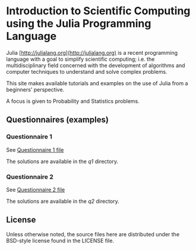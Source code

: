 # Introduction to Scientific Computing using the Julia Programming Language

Julia [http://julialang.org](http://julialang.org) is a recent programming language with a goal to
simplify scientific computing; i.e. the multidisciplinary field concerned with the development of
algorithms and computer techniques to understand and solve complex problems.

This site makes available tutorials and examples on the use of Julia from a beginners' perspective.

A focus is given to Probability and Statistics problems.

## Questionnaires (examples)

### Questionnaire 1

See [Questionnaire 1 file](https://github.com/cpmech/JuliaLangIntro/blob/master/docs/CIVL2530Questionnaire1.pdf)

The solutions are available in the *q1* directory.

### Questionnaire 2

See [Questionnaire 2 file](https://github.com/cpmech/JuliaLangIntro/blob/master/docs/CIVL2530Questionnaire2.pdf)

The solutions are available in the *q2* directory.

## License

Unless otherwise noted, the source files here are distributed under the BSD-style license found in the LICENSE file.
